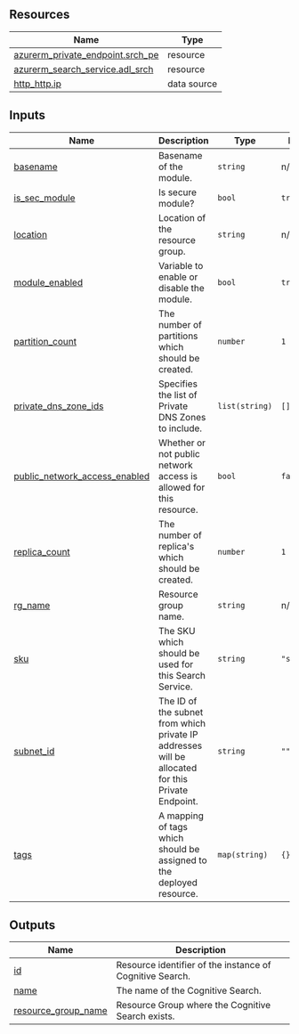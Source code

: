 <!-- BEGIN_TF_DOCS -->
## Resources

| Name | Type |
|------|------|
| [azurerm_private_endpoint.srch_pe](https://registry.terraform.io/providers/hashicorp/azurerm/latest/docs/resources/private_endpoint) | resource |
| [azurerm_search_service.adl_srch](https://registry.terraform.io/providers/hashicorp/azurerm/latest/docs/resources/search_service) | resource |
| [http_http.ip](https://registry.terraform.io/providers/hashicorp/http/latest/docs/data-sources/http) | data source |

## Inputs

| Name | Description | Type | Default | Required |
|------|-------------|------|---------|:--------:|
| <a name="input_basename"></a> [basename](#input\_basename) | Basename of the module. | `string` | n/a | yes |
| <a name="input_is_sec_module"></a> [is\_sec\_module](#input\_is\_sec\_module) | Is secure module? | `bool` | `true` | no |
| <a name="input_location"></a> [location](#input\_location) | Location of the resource group. | `string` | n/a | yes |
| <a name="input_module_enabled"></a> [module\_enabled](#input\_module\_enabled) | Variable to enable or disable the module. | `bool` | `true` | no |
| <a name="input_partition_count"></a> [partition\_count](#input\_partition\_count) | The number of partitions which should be created. | `number` | `1` | no |
| <a name="input_private_dns_zone_ids"></a> [private\_dns\_zone\_ids](#input\_private\_dns\_zone\_ids) | Specifies the list of Private DNS Zones to include. | `list(string)` | `[]` | no |
| <a name="input_public_network_access_enabled"></a> [public\_network\_access\_enabled](#input\_public\_network\_access\_enabled) | Whether or not public network access is allowed for this resource. | `bool` | `false` | no |
| <a name="input_replica_count"></a> [replica\_count](#input\_replica\_count) | The number of replica's which should be created. | `number` | `1` | no |
| <a name="input_rg_name"></a> [rg\_name](#input\_rg\_name) | Resource group name. | `string` | n/a | yes |
| <a name="input_sku"></a> [sku](#input\_sku) | The SKU which should be used for this Search Service. | `string` | `"standard"` | no |
| <a name="input_subnet_id"></a> [subnet\_id](#input\_subnet\_id) | The ID of the subnet from which private IP addresses will be allocated for this Private Endpoint. | `string` | `""` | no |
| <a name="input_tags"></a> [tags](#input\_tags) | A mapping of tags which should be assigned to the deployed resource. | `map(string)` | `{}` | no |

## Outputs

| Name | Description |
|------|-------------|
| <a name="output_id"></a> [id](#output\_id) | Resource identifier of the instance of Cognitive Search. |
| <a name="output_name"></a> [name](#output\_name) | The name of the Cognitive Search. |
| <a name="output_resource_group_name"></a> [resource\_group\_name](#output\_resource\_group\_name) | Resource Group where the Cognitive Search exists. |
<!-- END_TF_DOCS -->